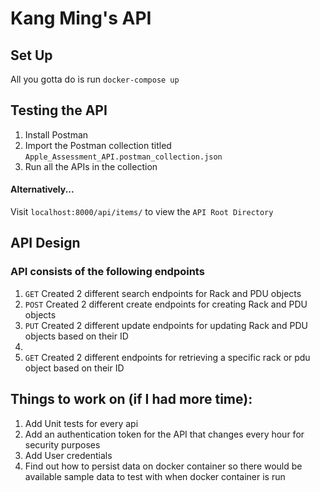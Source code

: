 # Kang Ming's API

## Set Up
<p>All you gotta do is run <code>docker-compose up</code> </p>

## Testing the API
1. Install Postman 
2. Import the Postman collection titled <code>Apple_Assessment_API.postman_collection.json</code>
3. Run all the APIs in the collection

#### Alternatively...
<p> Visit <code>localhost:8000/api/items/</code> to view the <code>API Root Directory</code>

## API Design
### API consists of the following endpoints
<ol>
    <li><code>GET</code> Created 2 different search endpoints for Rack and PDU objects</li>
    <li><code>POST</code> Created 2 different create endpoints for creating Rack and PDU objects</li>
    <li><code>PUT</code> Created 2 different update endpoints for updating Rack and PDU objects based on their ID<li>
    <li><code>GET</code> Created 2 different endpoints for retrieving a specific rack or pdu object based on their ID</li>
</ol>

## Things to work on (if I had more time):
1. Add Unit tests for every api 
2. Add an authentication token for the API that changes every hour for security purposes
3. Add User credentials
4. Find out how to persist data on docker container so there would be available sample data to test with when docker container is run

